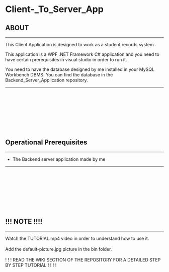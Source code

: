 # Client-_To_Server_App


## ABOUT
___________________________________________________________________________________

This Client Application is designed to work as a student records system .

This application is a WPF .NET Framework C# application and you need to have 
certain prerequisites in visual studio in order to run it.

You need to have the database designed by me installed in your MySQL Workbench DBMS.
You can find the database in the Backend_Server_Application repository.
____________________________________________________________________________________
<br/>
<br/>
<br/>
<br/>
<br/>
<br/>
<br/>


## Operational Prerequisites
__________________________

- The Backend server application made by me
__________________________
<br/>
<br/>
<br/>
<br/>
<br/>
<br/>
<br/>

## !!! NOTE !!!!
__________________

Watch the TUTORIAL.mp4 video in order to understand how to use it.
<br/>
<br/>
Add the default-picture.jpg picture in the bin folder.
<br/>
<br/>
! ! ! READ THE WIKI SECTION OF THE REPOSITORY FOR A DETAILED STEP BY STEP TUTORIAL ! ! ! !
